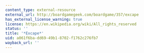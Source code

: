 ```yaml
---
content_type: external-resource
external_url: http://boardgamegeek.com/boardgame/357/excape
has_external_license_warning: true
license: https://en.wikipedia.org/wiki/All_rights_reserved
status: ''
title: '*Excape*'
uid: a061f6ba-dd69-49b1-8702-f1762c276fb7
wayback_url: ''
---
```

